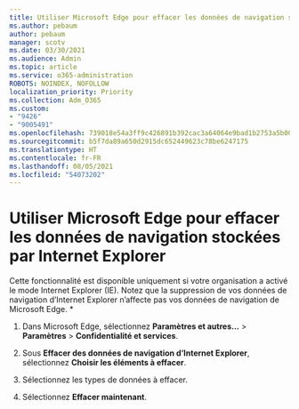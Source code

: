 ```yaml
---
title: Utiliser Microsoft Edge pour effacer les données de navigation stockées par Internet Explorer
ms.author: pebaum
author: pebaum
manager: scotv
ms.date: 03/30/2021
ms.audience: Admin
ms.topic: article
ms.service: o365-administration
ROBOTS: NOINDEX, NOFOLLOW
localization_priority: Priority
ms.collection: Adm_O365
ms.custom:
- "9426"
- "9005491"
ms.openlocfilehash: 739018e54a3ff9c426891b392cac3a64064e9bad1b2753a5b003a383a7d73077
ms.sourcegitcommit: b5f7da89a650d2915dc652449623c78be6247175
ms.translationtype: HT
ms.contentlocale: fr-FR
ms.lasthandoff: 08/05/2021
ms.locfileid: "54073202"
---
```

# <a name="use-microsoft-edge-to-clear-the-browsing-data-stored-by-internet-explorer"></a>Utiliser Microsoft Edge pour effacer les données de navigation stockées par Internet Explorer

Cette fonctionnalité est disponible uniquement si votre organisation a activé le mode Internet Explorer (IE). Notez que la suppression de vos données de navigation d’Internet Explorer n’affecte pas vos données de navigation de Microsoft Edge.
*
1. Dans Microsoft Edge, sélectionnez **Paramètres et autres...** > **Paramètres** > **Confidentialité et services**.

1. Sous **Effacer des données de navigation d’Internet Explorer**, sélectionnez **Choisir les éléments à effacer**.

1. Sélectionnez les types de données à effacer.

1. Sélectionnez **Effacer maintenant**.